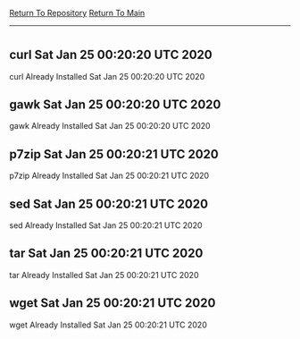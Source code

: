 [Return To Repository](https://github.com/deathbybandaid/piholeparser/)
[Return To Main](https://github.com/deathbybandaid/piholeparser/blob/master/RecentRunLogs/Mainlog.md)
____________________________________
# 
## curl Sat Jan 25 00:20:20 UTC 2020
curl Already Installed Sat Jan 25 00:20:20 UTC 2020
## gawk Sat Jan 25 00:20:20 UTC 2020
gawk Already Installed Sat Jan 25 00:20:20 UTC 2020
## p7zip Sat Jan 25 00:20:21 UTC 2020
p7zip Already Installed Sat Jan 25 00:20:21 UTC 2020
## sed Sat Jan 25 00:20:21 UTC 2020
sed Already Installed Sat Jan 25 00:20:21 UTC 2020
## tar Sat Jan 25 00:20:21 UTC 2020
tar Already Installed Sat Jan 25 00:20:21 UTC 2020
## wget Sat Jan 25 00:20:21 UTC 2020
wget Already Installed Sat Jan 25 00:20:21 UTC 2020
